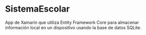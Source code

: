 # SistemaEscolar
App de Xamarin que utiliza Entity Framework Core para almacenar información local en un dispositivo usando la base de datos SQLite.
